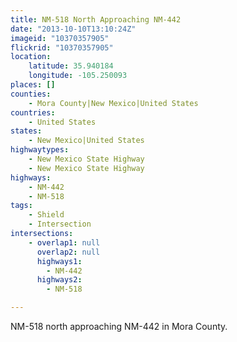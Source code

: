 ```yaml
---
title: NM-518 North Approaching NM-442
date: "2013-10-10T13:10:24Z"
imageid: "10370357905"
flickrid: "10370357905"
location:
    latitude: 35.940184
    longitude: -105.250093
places: []
counties:
    - Mora County|New Mexico|United States
countries:
    - United States
states:
    - New Mexico|United States
highwaytypes:
    - New Mexico State Highway
    - New Mexico State Highway
highways:
    - NM-442
    - NM-518
tags:
    - Shield
    - Intersection
intersections:
    - overlap1: null
      overlap2: null
      highways1:
        - NM-442
      highways2:
        - NM-518

---
```

NM-518 north approaching NM-442 in Mora County.